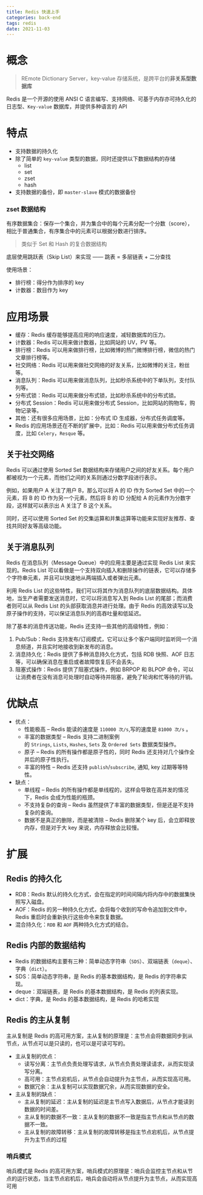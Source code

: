 ```yaml
---
title: Redis 快速上手
categories: back-end
tags: redis
date: 2021-11-03
---
```


# 概念

> REmote Dictionary Server，key-value 存储系统，是跨平台的**非关系型数据库**

Redis 是一个开源的使用 ANSI C 语言编写、支持网络、可基于内存亦可持久化的日志型、`Key-value` 数据库，并提供多种语言的 API

# 特点
- 支持数据的持久化
- 除了简单的 `key-value` 类型的数据，同时还提供以下数据结构的存储
    - list
    - set
    - zset
    - hash
- 支持数据的备份，即 `master-slave` 模式的数据备份

### zset 数据结构
有序数据集合：保存一个集合，并为集合中的每个元素分配一个分数（score），相比于普通集合，有序集合中的元素可以根据分数进行排序。

> 类似于 Set 和 Hash 的复合数据结构

底层使用跳跃表（Skip List）来实现
—— 跳表 = 多层链表 + 二分查找

使用场景：
- 排行榜：得分作为排序的 key
- 计数器：数目作为 key

# 应用场景

- 缓存：Redis 缓存能够提高应用的响应速度，减轻数据库的压力。
- 计数器：Redis 可以用来做计数器，比如网站的 UV，PV 等。
- 排行榜：Redis 可以用来做排行榜，比如微博的热门微博排行榜，微信的热门文章排行榜等。
- 社交网络：Redis 可以用来做社交网络的好友关系，比如微博的关注，粉丝等。
- 消息队列：Redis 可以用来做消息队列，比如秒杀系统中的下单队列，支付队列等。
- 分布式锁：Redis 可以用来做分布式锁，比如秒杀系统中的分布式锁。
- 分布式 Session：Redis 可以用来做分布式 Session，比如网站的购物车，购物记录等。
- 其他：还有很多应用场景，比如：分布式 ID 生成器，分布式任务调度等。
- Redis 的应用场景还在不断的扩展中，比如：Redis 可以用来做分布式任务调度，比如 `Celery`，`Resque` 等。

## 关于社交网络
Redis 可以通过使用 Sorted Set 数据结构来存储用户之间的好友关系。每个用户都被视为一个元素，而他们之间的关系则通过分数字段进行表示。

例如，如果用户 A 关注了用户 B，那么可以将 A 的 ID 作为 Sorted Set 中的一个元素，将 B 的 ID 作为另一个元素，然后将 B 的 ID 分配给 A 的元素作为分数字段，这样就可以表示出 A 关注了 B 这个关系。

同时，还可以使用 Sorted Set 的交集运算和并集运算等功能来实现好友推荐、查找共同好友等高级功能。

## 关于消息队列
Redis 在消息队列（Message Queue）中的应用主要是通过实现 Redis List 来实现的。Redis List 可以看做是一个支持双向插入和删除操作的链表，它可以存储多个字符串元素，并且可以快速地从两端插入或者弹出元素。

利用 Redis List 的这些特性，我们可以将其作为消息队列的底层数据结构。具体地，当生产者需要发送消息时，它可以将消息写入到 Redis List 的尾部；而消费者则可以从 Redis List 的头部获取消息并进行处理。由于 Redis 的高效读写以及原子操作的支持，可以保证消息队列的高吞吐量和低延迟。

除了基本的消息传送功能，Redis 还支持一些其他的高级特性，例如：

1. Pub/Sub：Redis 支持发布/订阅模式，它可以让多个客户端同时监听同一个消息频道，并且实时地接收到新发布的消息。
2. 消息持久化：Redis 提供了多种消息持久化方式，包括 RDB 快照、AOF 日志等，可以确保消息在重启或者故障恢复后不会丢失。
3. 阻塞式操作：Redis 提供了阻塞式操作，例如 BRPOP 和 BLPOP 命令，可以让消费者在没有消息可处理时自动等待并阻塞，避免了轮询和忙等待的开销。

# 优缺点

- 优点：
    - 性能极高 – Redis 能读的速度是 `110000 次/s`,写的速度是 `81000 次/s` 。
    - 丰富的数据类型 – Redis 支持二进制案例的 `Strings`, `Lists`, `Hashes`, `Sets` 及 `Ordered Sets` 数据类型操作。
    - 原子 – Redis 的所有操作都是原子性的，同时 Redis 还支持对几个操作全并后的原子性执行。
    - 丰富的特性 – Redis 还支持 `publish`/`subscribe`, 通知, key 过期等等特性。
- 缺点：
    - 单线程 – Redis 的所有操作都是单线程的，这样会导致在高并发的情况下，Redis 会成为性能的瓶颈。
    - 不支持复杂的查询 – Redis 虽然提供了丰富的数据类型，但是还是不支持复杂的查询。
    - 数据不是真正的删除，而是被清除 – Redis 删除某个 key 后，会立即释放内存，但是对于大 key 来说，内存释放会比较慢。

# 扩展
## Redis 的持久化
- RDB：Redis 默认的持久化方式，会在指定的时间间隔内将内存中的数据集快照写入磁盘。
- AOF：Redis 的另一种持久化方式，会将每个收到的写命令追加到文件中，Redis 重启时会重新执行这些命令来恢复数据。
- 混合持久化：`RDB` 和 `AOF` 两种持久化方式的结合。

## Redis 内部的数据结构
- Redis 的数据结构主要有三种：简单动态字符串（`SDS`）、双端链表（`deque`）、字典（`dict`）。
- SDS：简单动态字符串，是 Redis 的基本数据结构，是 Redis 的字符串实现。
- deque：双端链表，是 Redis 的基本数据结构，是 Redis 的列表实现。
- dict：字典，是 Redis 的基本数据结构，是 Redis 的哈希实现

## Redis 的主从复制
主从复制是 Redis 的高可用方案，主从复制的原理是：主节点会将数据同步到从节点，从节点可以是只读的，也可以是可读可写的。

- 主从复制的优点：
    - 读写分离：主节点负责处理写请求，从节点负责处理读请求，从而实现读写分离。
    - 高可用：主节点宕机后，从节点会自动提升为主节点，从而实现高可用。
    - 数据冗余：主从复制可以实现数据冗余，从而实现数据的安全。
- 主从复制的缺点：
    - 主从复制的延迟：主从复制的延迟是主节点写入数据后，从节点才能读到数据的时间差。
    - 主从复制的数据不一致：主从复制的数据不一致是指主节点和从节点的数据不一致。
    - 主从复制的故障转移：主从复制的故障转移是指主节点宕机后，从节点提升为主节点的过程

### 哨兵模式
哨兵模式是 Redis 的高可用方案，哨兵模式的原理是：哨兵会监控主节点和从节点的运行状态，当主节点宕机后，哨兵会自动将从节点提升为主节点，从而实现高可用
